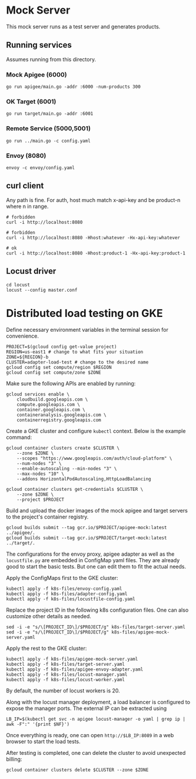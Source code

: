 # Mock Server

This mock server runs as a test server and generates products.

## Running services

Assumes running from this directory.

### Mock Apigee (6000)

    go run apigee/main.go -addr :6000 -num-products 300

### OK Target (6001)

    go run target/main.go -addr :6001

### Remote Service (5000,5001)

    go run ../main.go -c config.yaml

### Envoy (8080)

    envoy -c envoy/config.yaml

## curl client

Any path is fine.
For auth, host much match x-api-key and be product-n where n in range.

    # forbidden
    curl -i http://localhost:8080

    # forbidden
    curl -i http://localhost:8080 -Hhost:whatever -Hx-api-key:whatever

    # ok
    curl -i http://localhost:8080 -Hhost:product-1 -Hx-api-key:product-1

## Locust driver

    cd locust
    locust --config master.conf

# Distributed load testing on GKE

Define necessary environment variables in the terminal session for convenience.
```
PROJECT=$(gcloud config get-value project)
REGION=us-east1 # change to what fits your situation
ZONE=${REGION}-b
CLUSTER=adapter-load-test # change to the desired name
gcloud config set compute/region $REGION 
gcloud config set compute/zone $ZONE
```

Make sure the following APIs are enabled by running:
```
gcloud services enable \
    cloudbuild.googleapis.com \
    compute.googleapis.com \
    container.googleapis.com \
    containeranalysis.googleapis.com \
    containerregistry.googleapis.com 
```

Create a GKE cluster and configure `kubectl` context. Below is the example command:
```
gcloud container clusters create $CLUSTER \
    --zone $ZONE \
    --scopes "https://www.googleapis.com/auth/cloud-platform" \
    --num-nodes "3" \
    --enable-autoscaling --min-nodes "3" \
    --max-nodes "10" \
    --addons HorizontalPodAutoscaling,HttpLoadBalancing

gcloud container clusters get-credentials $CLUSTER \
    --zone $ZONE \
    --project $PROJECT
```

Build and upload the docker images of the mock apigee and target servers to the project's container registry.
```
gcloud builds submit --tag gcr.io/$PROJECT/apigee-mock:latest ../apigee/.
gcloud builds submit --tag gcr.io/$PROJECT/target-mock:latest ../target/.
```

The configurations for the envoy proxy, apigee adapter as well as the `locustfile.py` are embedded in ConfigMap yaml files. They are already good to start the basic tests. But one can edit them to fit the actual needs.

Apply the ConfigMaps first to the GKE cluster:
```
kubectl apply -f k8s-files/envoy-config.yaml
kubectl apply -f k8s-files/adapter-config.yaml
kubectl apply -f k8s-files/locustfile-config.yaml
```

Replace the project ID in the following k8s configuration files. One can also customize other details as needed.
```
sed -i -e "s/\[PROJECT_ID\]/$PROJECT/g" k8s-files/target-server.yaml
sed -i -e "s/\[PROJECT_ID\]/$PROJECT/g" k8s-files/apigee-mock-server.yaml
```

Apply the rest to the GKE cluster:
```
kubectl apply -f k8s-files/apigee-mock-server.yaml
kubectl apply -f k8s-files/target-server.yaml
kubectl apply -f k8s-files/apigee-envoy-adapter.yaml
kubectl apply -f k8s-files/locust-manager.yaml
kubectl apply -f k8s-files/locust-worker.yaml
```

By default, the number of locust workers is 20.

Along with the locust manager deployment, a load balancer is configured to expose the manager ports. The external IP can be extracted using
```
LB_IP=$(kubectl get svc -n apigee locust-manager -o yaml | grep ip | awk -F":" '{print $NF}')
```
Once everything is ready, one can open `http://$LB_IP:8089` in a web browser to start the load tests.

After testing is completed, one can delete the cluster to avoid unexpected billing:
```
gcloud container clusters delete $CLUSTER --zone $ZONE
```